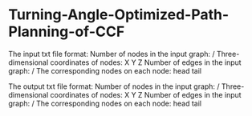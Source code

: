 # Turning-Angle-Optimized-Path-Planning-of-CCF

The input txt file format:
Number of nodes in the input graph: /
Three-dimensional coordinates of nodes: X Y Z
Number of edges in the input graph: /
The corresponding nodes on each node: head tail

The output txt file format:
Number of nodes in the input graph: /
Three-dimensional coordinates of nodes: X Y Z
Number of edges in the input graph: /
The corresponding nodes on each node: head tail

